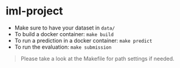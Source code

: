# iml-project

- Make sure to have your dataset in `data/`
- To build a docker container: `make build`
- To run a prediction in a docker container: `make predict`
- To run the evaluation: `make submission`

> Please take a look at the Makefile for path settings if needed.